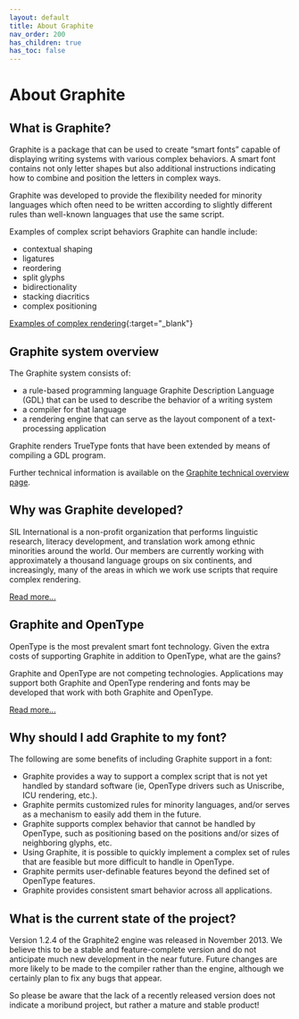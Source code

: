 ```yaml
---
layout: default
title: About Graphite
nav_order: 200
has_children: true
has_toc: false
---
```


# About Graphite

## What is Graphite?

Graphite is a package that can be used to create “smart fonts” capable of displaying writing systems with various complex behaviors. A smart font contains not only letter shapes but also additional instructions indicating how to combine and position the letters in complex ways.

Graphite was developed to provide the flexibility needed for minority languages which often need to be written according to slightly different rules than well-known languages that use the same script.

Examples of complex script behaviors Graphite can handle include:

* contextual shaping
* ligatures
* reordering
* split glyphs
* bidirectionality
* stacking diacritics
* complex positioning

[Examples of complex rendering](https://scriptsource.org/cms/scripts/page.php?item_id=entry_detail&uid=lu6terdg9u){:target="_blank"}

## Graphite system overview

The Graphite system consists of:

* a rule-based programming language Graphite Description Language (GDL) that can be used to describe the behavior of a writing system
* a compiler for that language
* a rendering engine that can serve as the layout component of a text-processing application

Graphite renders TrueType fonts that have been extended by means of compiling a GDL program.

Further technical information is available on the [Graphite technical overview page](graphite_techAbout).

## Why was Graphite developed?

SIL International is a non-profit organization that performs linguistic research, literacy development, and translation work among ethnic minorities around the world. Our members are currently working with approximately a thousand language groups on six continents, and increasingly, many of the areas in which we work use scripts that require complex rendering.

[Read more...](graphite_aboutWhy)

## Graphite and OpenType

OpenType is the most prevalent smart font technology. Given the extra costs of supporting Graphite in addition to OpenType, what are the gains?

Graphite and OpenType are not competing technologies. Applications may support both Graphite and OpenType rendering and fonts may be developed that work with both Graphite and OpenType.

[Read more...](graphite_aboutOT)

## Why should I add Graphite to my font?

The following are some benefits of including Graphite support in a font:

* Graphite provides a way to support a complex script that is not yet handled by standard software (ie, OpenType drivers such as Uniscribe, ICU rendering, etc.).
* Graphite permits customized rules for minority languages, and/or serves as a mechanism to easily add them in the future.
* Graphite supports complex behavior that cannot be handled by OpenType, such as positioning based on the positions and/or sizes of neighboring glyphs, etc.
* Using Graphite, it is possible to quickly implement a complex set of rules that are feasible but more difficult to handle in OpenType.
* Graphite permits user-definable features beyond the defined set of OpenType features.
* Graphite provides consistent smart behavior across all applications.

## What is the current state of the project?

Version 1.2.4 of the Graphite2 engine was released in November 2013. We believe this to be a stable and feature-complete version and do not anticipate much new development in the near future. Future changes are more likely to be made to the compiler rather than the engine, although we certainly plan to fix any bugs that appear.

So please be aware that the lack of a recently released version does not indicate a moribund project, but rather a mature and stable product!